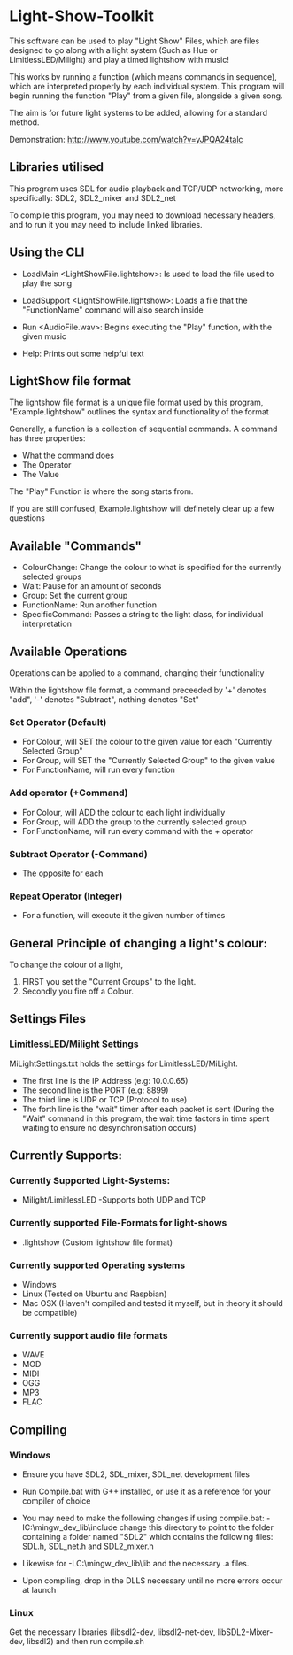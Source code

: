 # Light-Show-Toolkit

This software can be used to play "Light Show" Files, which are files designed to go along with a light system (Such as Hue or LimitlessLED/Milight) and play a timed lightshow with music!

This works by running a function (which means commands in sequence), which are interpreted properly by each individual system. This program will begin running the function "Play" from a given file, alongside a given song.

The aim is for future light systems to be added, allowing for a standard method. 

Demonstration: http://www.youtube.com/watch?v=yJPQA24talc

## Libraries utilised

This program uses SDL for audio playback and TCP/UDP networking, more specifically: SDL2, SDL2_mixer and SDL2_net

To compile this program, you may need to download necessary headers, and to run it you may need to include linked libraries.


## Using the CLI

* LoadMain <LightShowFile.lightshow>: Is used to load the file used to play the song

* LoadSupport <LightShowFile.lightshow>: Loads a file that the "FunctionName" command will also search inside

* Run <AudioFile.wav>: Begins executing the "Play" function, with the given music

* Help: Prints out some helpful text


## LightShow file format
The lightshow file format is a unique file format used by this program, "Example.lightshow" outlines the syntax and functionality of the format

Generally, a function is a collection of sequential commands. A command has three properties: 
* What the command does
* The Operator
* The Value

The "Play" Function is where the song starts from.

If you are still confused, Example.lightshow will definetely clear up a few questions

## Available "Commands"
* ColourChange: Change the colour to what is specified for the currently selected groups
* Wait: Pause for an amount of seconds
* Group: Set the current group  
* FunctionName: Run another function
* SpecificCommand: Passes a string to the light class, for individual interpretation
  
## Available Operations
Operations can be applied to a command, changing their functionality

Within the lightshow file format, a command preceeded by '+' denotes "add", '-' denotes "Subtract", nothing denotes "Set"

### Set Operator (Default)
* For Colour, will SET the colour to the given value for each "Currently Selected Group" 
* For Group, will SET the "Currently Selected Group" to the given value
* For FunctionName, will run every function
    
### Add operator (+Command)
* For Colour, will ADD the colour to each light individually
* For Group, will ADD the group to the currently selected group
* For FunctionName, will run every command with the + operator
### Subtract Operator (-Command)
* The opposite for each

### Repeat Operator (Integer)
* For a function, will execute it the given number of times

## General Principle of changing a light's colour:

To change the colour of a light, 
1. FIRST you set the "Current Groups" to the light.
2. Secondly you fire off a Colour. 

## Settings Files

### LimitlessLED/Milight Settings
MiLightSettings.txt holds the settings for LimitlessLED/MiLight. 
* The first line is the IP Address (e.g: 10.0.0.65)
* The second line is the PORT (e.g: 8899)
* The third line is UDP or TCP (Protocol to use)
* The forth line is the "wait" timer after each packet is sent (During the "Wait" command in this program, the wait time factors in time spent waiting to ensure no desynchronisation occurs)

## Currently Supports: 
### Currently Supported Light-Systems: 
* Milight/LimitlessLED -Supports both UDP and TCP

### Currently supported File-Formats for light-shows
* .lightshow (Custom lightshow file format)
### Currently supported Operating systems
* Windows
* Linux (Tested on Ubuntu and Raspbian)
* Mac OSX (Haven't compiled and tested it myself, but in theory it should be compatible)

### Currently support audio file formats
* WAVE
* MOD
* MIDI
* OGG
* MP3 
* FLAC

## Compiling
### Windows

* Ensure you have SDL2, SDL_mixer, SDL_net development files 

* Run Compile.bat with G++ installed, or use it as a reference for your compiler of choice  

* You may need to make the following changes if using compile.bat: -IC:\mingw_dev_lib\include change this directory to point to the folder containing a folder named "SDL2" which contains the following files: SDL.h, SDL_net.h and SDL2_mixer.h 

* Likewise for -LC:\mingw_dev_lib\lib and the necessary .a files.

* Upon compiling, drop in the DLLS necessary until no more errors occur at launch

### Linux
Get the necessary libraries (libsdl2-dev, libsdl2-net-dev, libSDL2-Mixer-dev, libsdl2) and then run compile.sh
